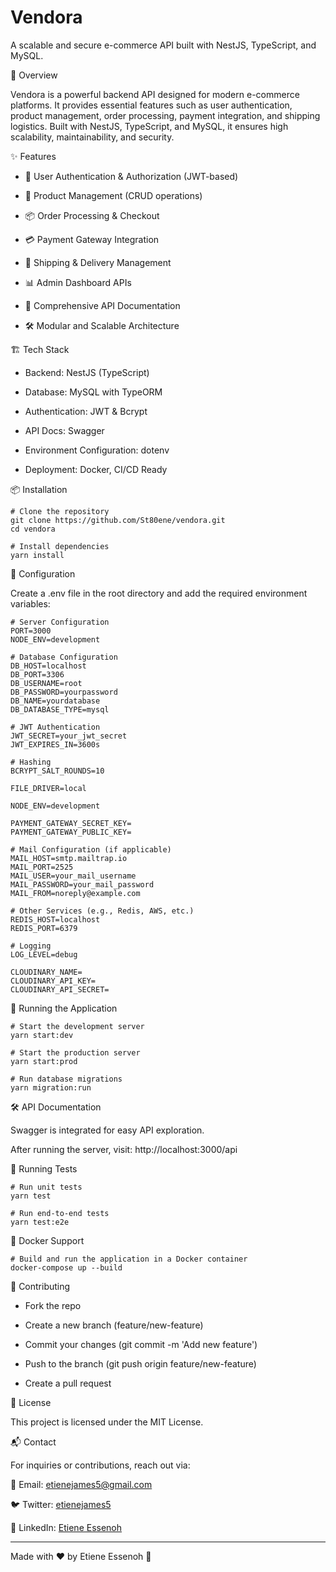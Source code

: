 # Vendora
A scalable and secure e-commerce API built with NestJS, TypeScript, and MySQL.

🚀 Overview

Vendora is a powerful backend API designed for modern e-commerce platforms. It provides essential features such as user authentication, product management, order processing, payment integration, and shipping logistics. Built with NestJS, TypeScript, and MySQL, it ensures high scalability, maintainability, and security.

✨ Features
- 🔐 User Authentication & Authorization (JWT-based)

- 🛒 Product Management (CRUD operations)

- 📦 Order Processing & Checkout

- 💳 Payment Gateway Integration

- 🚚 Shipping & Delivery Management

- 📊 Admin Dashboard APIs

- 📝 Comprehensive API Documentation

- 🛠 Modular and Scalable Architecture

🏗️ Tech Stack

- Backend: NestJS (TypeScript)

- Database: MySQL with TypeORM

- Authentication: JWT & Bcrypt

- API Docs: Swagger

- Environment Configuration: dotenv

- Deployment: Docker, CI/CD Ready

📦 Installation

```
# Clone the repository
git clone https://github.com/St80ene/vendora.git
cd vendora

# Install dependencies
yarn install
```

🔧 Configuration

Create a .env file in the root directory and add the required environment variables:

```
# Server Configuration
PORT=3000
NODE_ENV=development

# Database Configuration
DB_HOST=localhost
DB_PORT=3306
DB_USERNAME=root
DB_PASSWORD=yourpassword
DB_NAME=yourdatabase
DB_DATABASE_TYPE=mysql

# JWT Authentication
JWT_SECRET=your_jwt_secret
JWT_EXPIRES_IN=3600s

# Hashing
BCRYPT_SALT_ROUNDS=10

FILE_DRIVER=local

NODE_ENV=development

PAYMENT_GATEWAY_SECRET_KEY=
PAYMENT_GATEWAY_PUBLIC_KEY=

# Mail Configuration (if applicable)
MAIL_HOST=smtp.mailtrap.io
MAIL_PORT=2525
MAIL_USER=your_mail_username
MAIL_PASSWORD=your_mail_password
MAIL_FROM=noreply@example.com

# Other Services (e.g., Redis, AWS, etc.)
REDIS_HOST=localhost
REDIS_PORT=6379

# Logging
LOG_LEVEL=debug

CLOUDINARY_NAME=
CLOUDINARY_API_KEY=
CLOUDINARY_API_SECRET=

```

🚀 Running the Application

```
# Start the development server
yarn start:dev

# Start the production server
yarn start:prod

# Run database migrations
yarn migration:run
```

🛠️ API Documentation

Swagger is integrated for easy API exploration.

After running the server, visit: http://localhost:3000/api

🧪 Running Tests

```
# Run unit tests
yarn test

# Run end-to-end tests
yarn test:e2e
```

🐳 Docker Support

```
# Build and run the application in a Docker container
docker-compose up --build
```

🤝 Contributing

- Fork the repo

- Create a new branch (feature/new-feature)

- Commit your changes (git commit -m 'Add new feature')

- Push to the branch (git push origin feature/new-feature)

- Create a pull request

📜 License

This project is licensed under the MIT License.

📬 Contact

For inquiries or contributions, reach out via:

📧 Email: etienejames5@gmail.com

🐦 Twitter: [etienejames5](https://x.com/etienejames5)

🔗 LinkedIn: [Etiene Essenoh](https://www.linkedin.com/in/etiene-essenoh/)

---


Made with ❤️ by Etiene Essenoh 🚀


